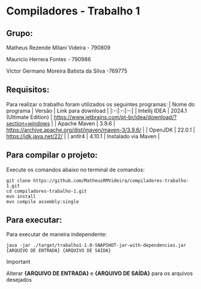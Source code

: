 # Compiladores - Trabalho 1

## Grupo:
Matheus Rezende Milani Videira - 790809

Mauricio Herrera Fontes - 790986

Victor Germano Moreira Batista da Silva -769775

## Requisitos:
Para realizar o trabalho foram utilizados os seguintes programas:
| Nome do programa | Versão | Link para download |
|:-:|:-:|:-:|
| Intellij IDEA | 2024.1 (Ultimate Edition) | https://www.jetbrains.com/pt-br/idea/download/?section=windows |
| Apache Maven | 3.9.6 | https://archive.apache.org/dist/maven/maven-3/3.9.6/ |
| OpenJDK | 22.0.1 | https://jdk.java.net/22/ |
| antlr4 | 4.10.1 | Instalado via Maven |

## Para compilar o projeto:
Execute os comandos abaixo no terminal de comandos:
```
git clone https://github.com/MatheusRMVideira/compiladores-trabalho-1.git
cd compiladores-trabalho-1.git
mvn install
mvn compile assembly:single
```

## Para executar:
Para executar de maneira independente:
```
java -jar ./target/trabalho1-1.0-SNAPSHOT-jar-with-dependencies.jar {ARQUIVO DE ENTRADA} {ARQUIVO DE SAÍDA}
```
>[!IMPORTANT]
>Alterar __{ARQUIVO DE ENTRADA}__ e __{ARQUIVO DE SAÍDA}__ para os arquivos desejados
